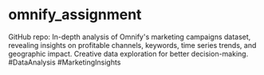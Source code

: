 # omnify_assignment
GitHub repo: In-depth analysis of Omnify's marketing campaigns dataset, revealing insights on profitable channels, keywords, time series trends, and geographic impact. Creative data exploration for better decision-making. #DataAnalysis #MarketingInsights

